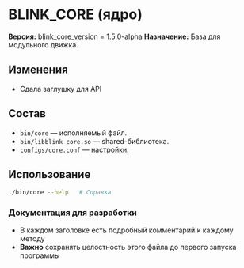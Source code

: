 # BLINK_CORE (ядро)

**Версия:**
blink_core_version = 1.5.0-alpha
**Назначение:** База для модульного движка.

## Изменения
- Сдала заглушку для API

## Состав
- `bin/core` — исполняемый файл.
- `bin/libblink_core.so` — shared-библиотека.
- `configs/core.conf` — настройки.

## Использование
```bash
./bin/core --help   # Справка
```

### Документация для разработки
- В каждом заголовке есть подробный комментарий к каждому методу
- **Важно** сохранять целостность этого файла до первого запуска программы